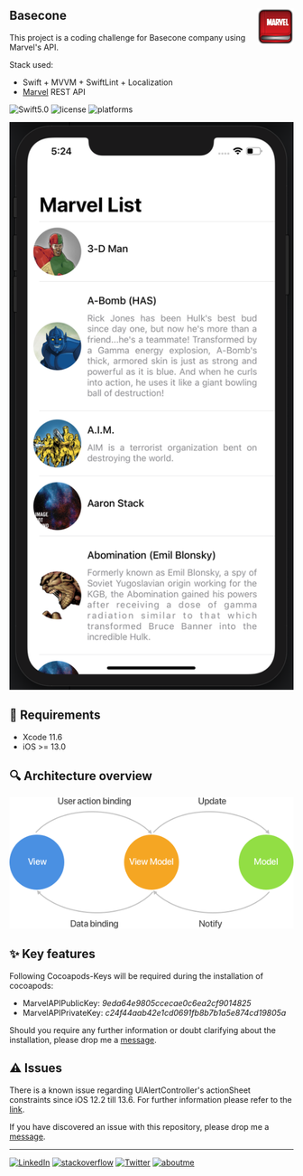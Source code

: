 <h2>Basecone
  <img src="https://github.com/lduraes/images/blob/master/marvel-notes.png?raw=true"
       align="right" width="64" height="64" />
</h2>


This project is a coding challenge for Basecone company using Marvel's API.

Stack used:

* Swift + MVVM + SwiftLint + Localization
* [Marvel](https://developer.marvel.com/) REST API

![Swift5.0](https://img.shields.io/badge/swift-5.0-orange.svg) ![license](https://img.shields.io/badge/license-MIT-%23373737) ![platforms](https://img.shields.io/badge/platforms-iPhone%20%7C%20iPad%20%7C%20macOS-lightgrey) <!--[![Build Status](https://travis-ci.com/lduraes/pt-news.svg?branch=master)](https://travis-ci.org/lduraes/pt-news) 
[![codecov](https://codecov.io/gh/lduraes/pt-news/branch/master/graph/badge.svg)](https://codecov.io/gh/lduraes/pt-news) [![codebeat badge](https://codebeat.co/badges/70a3f646-604a-4fbe-be77-494fcf38e7d1)](https://codebeat.co/projects/github-com-lduraes-pt-news-master) [![Maintainability](https://api.codeclimate.com/v1/badges/e4fffb5b840c86f04fd4/maintainability)](https://codeclimate.com/github/lduraes/pt-news/maintainability)--> <!-- [![Test Coverage](https://api.codeclimate.com/v1/badges/e4fffb5b840c86f04fd4/test_coverage)](https://codeclimate.com/github/lduraes/pt-news/test_coverage) --> <!-- [![slack](https://img.shields.io/badge/slack-@mob4u/builds-yellow.svg?logo=slack")](https://app.slack.com/client/T561Y6P08/C56QD7N4V) -->

<p align="center">
  <img src="https://github.com/lduraes/images/blob/master/marvel-iphone11-prox-max.png?raw=true" alt="Marvel iOS"/>
</p>

## 📝 Requirements

* Xcode 11.6
* iOS >= 13.0 

## 🔍 Architecture overview

<p align="center">
  <img src="https://github.com/lduraes/images/blob/master/mvvm-01.png?raw=true" alt="Architecture"/>
</p>

## ✨ Key features

Following Cocoapods-Keys will be required during the installation of cocoapods:

* MarvelAPIPublicKey: _9eda64e9805ccecae0c6ea2cf9014825_ 
* MarvelAPIPrivateKey: _c24f44aab42e1cd0691fb8b7b1a5e874cd19805a_

Should you require any further information or doubt clarifying about the installation, please drop me a [message](mailto:lduraes@gmail.com?subject=[Marvel]%20Doubt).

## ⚠️ Issues

There is a known issue regarding UIAlertController's actionSheet constraints since iOS 12.2 till 13.6. For further information please refer to the [link](https://stackoverflow.com/questions/55372093/uialertcontrollers-actionsheet-gives-constraint-error-on-ios-12-2-12-3).


If you have discovered an issue with this repository, please drop me a [message](mailto:lduraes@gmail.com?subject=[Marvel]%20Project).

---

[![LinkedIn](https://img.shields.io/badge/linkedin-lduraes-blue)](https://www.linkedin.com/in/lduraes/) [![stackoverflow](https://img.shields.io/badge/stackoverflow-lduraes-orange)](https://stackoverflow.com/cv/lduraes) [![Twitter](https://img.shields.io/badge/twitter-ilduraes-blue)](https://twitter.com/ilduraes) [![aboutme](https://img.shields.io/badge/aboutme-lduraes-orange)](https://duraes.eu/profile.html) <!--[![lduraes](https://img.shields.io/badge/%F0%9F%8D%BA-lduraes-brightgreen)](lduraes@gmail.com)-->
